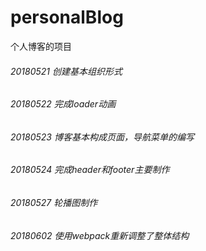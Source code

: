 # personalBlog
个人博客的项目

###### 20180521 创建基本组织形式
###### 20180522 完成loader动画
###### 20180523 博客基本构成页面，导航菜单的编写
###### 20180524 完成header和footer主要制作
###### 20180527 轮播图制作
###### 20180602 使用webpack重新调整了整体结构